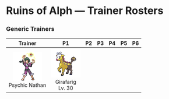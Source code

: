 # Ruins of Alph — Trainer Rosters

### Generic Trainers

| Trainer | P1 | P2 | P3 | P4 | P5 | P6 |
|:-------:|:--:|:--:|:--:|:--:|:--:|:--:|
| ![Psychic Nathan](../../assets/trainers/psychic.png "Psychic Nathan")<br>Psychic Nathan | ![Girafarig](../../assets/sprites/girafarig/front.gif "Girafarig: Its tail, which also contains a small brain, may bite on its own if it notices an alluring smell.")<br>Girafarig<br>Lv. 30 |

